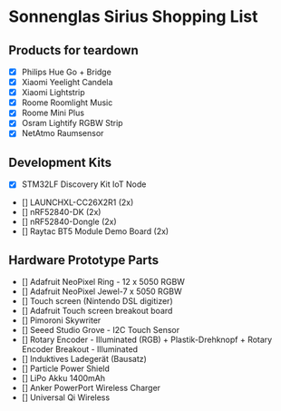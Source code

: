 # Sonnenglas Sirius Shopping List

## Products for teardown
- [x] Philips Hue Go + Bridge
- [x] Xiaomi Yeelight Candela
- [x] Xiaomi Lightstrip
- [x] Roome Roomlight Music
- [x] Roome Mini Plus
- [x] Osram Lightify RGBW Strip
- [x] NetAtmo Raumsensor

## Development Kits
- [x] STM32LF Discovery Kit IoT Node
- [] LAUNCHXL-CC26X2R1 (2x)
- [] nRF52840-DK (2x)
- [] nRF52840-Dongle (2x)
- [] Raytac BT5 Module Demo Board (2x)

## Hardware Prototype Parts
- [] Adafruit NeoPixel Ring - 12 x 5050 RGBW
- [] Adafruit NeoPixel Jewel-7 x 5050 RGBW
- [] Touch screen (Nintendo DSL digitizer)
- [] Adafruit Touch screen breakout board
- [] Pimoroni Skywriter
- [] Seeed Studio Grove - I2C Touch Sensor
- [] Rotary Encoder - Illuminated (RGB) + Plastik-Drehknopf + Rotary Encoder Breakout - Illuminated
- [] Induktives Ladegerät (Bausatz)
- [] Particle Power Shield
- [] LiPo Akku 1400mAh
- [] Anker PowerPort Wireless Charger
- [] Universal Qi Wireless
 